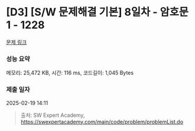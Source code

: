 # [D3] [S/W 문제해결 기본] 8일차 - 암호문1 - 1228 

[문제 링크](https://swexpertacademy.com/main/code/problem/problemDetail.do?contestProbId=AV14w-rKAHACFAYD) 

### 성능 요약

메모리: 25,472 KB, 시간: 116 ms, 코드길이: 1,045 Bytes

### 제출 일자

2025-02-19 14:11



> 출처: SW Expert Academy, https://swexpertacademy.com/main/code/problem/problemList.do
